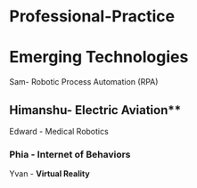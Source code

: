# Professional-Practice
# Emerging Technologies
Sam- Robotic Process Automation (RPA)
## Himanshu- Electric Aviation**
Edward - Medical Robotics

### Phia - Internet of Behaviors 
Yvan - <strong>Virtual Reality</strong>
